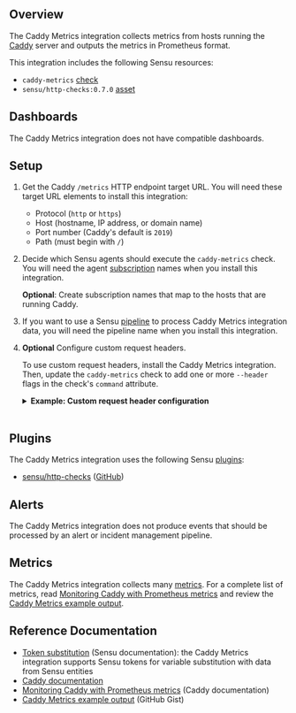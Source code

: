 ## Overview

<!-- Sensu Integration description; supports markdown -->

The Caddy Metrics integration collects metrics from hosts running the [Caddy] server and outputs the metrics in Prometheus format.

<!-- Provide a high level overview of the integration contents (e.g. checks, filters, mutators, handlers, assets, etc) -->

This integration includes the following Sensu resources:

* `caddy-metrics` [check]
* `sensu/http-checks:0.7.0` [asset]

## Dashboards

<!-- List of compatible dashboards w/ screenshots (supports png, jpeg, and gif images; relative paths only; e.g. `![](img/dashboard-1.png)` )-->

<!-- This integration is compatible with the [{{dashboard_name}}][{{dashboard_link}}] (included w/ [Sensu Plus][sensu-plus]). -->

<!-- ![](img/dashboard.png) -->

The Caddy Metrics integration does not have compatible dashboards.

## Setup

<!-- Sensu Integration setup instructions, including Sensu agent configuration and external component configuration -->
<!-- EXAMPLE: what configuration (if any) is required in a third-party service to enable monitoring? -->

1. Get the Caddy `/metrics` HTTP endpoint target URL. You will need these target URL elements to install this integration:

   - Protocol (`http` or `https`)
   - Host (hostname, IP address, or domain name)
   - Port number (Caddy's default is `2019`)
   - Path (must begin with `/`)

1. Decide which Sensu agents should execute the `caddy-metrics` check. You will need the agent [subscription] names when you install this integration.

   **Optional**: Create subscription names that map to the hosts that are running Caddy.

1. If you want to use a Sensu [pipeline] to process Caddy Metrics integration data, you will need the pipeline name when you install this integration.

1. **Optional** Configure custom request headers.

   To use custom request headers, install the Caddy Metrics integration. Then, update the `caddy-metrics` check to add one or more `--header` flags in the check's `command` attribute.

   <details><summary><strong>Example: Custom request header configuration</strong></summary>

   ```yaml
   spec:
     command: >-
       http-get
       --timeout 10
       --url "http://127.0.0.1:2019/metrics"
       --header "Content-Type: [[text/plain]]"
       --header "X-Example-Header: helloworld"
   ```

   </details>
   <br>

## Plugins

<!-- Links to any Sensu Integration dependencies (i.e. Sensu Plugins) -->

The Caddy Metrics integration uses the following Sensu [plugins]:

- [sensu/http-checks][http-checks-bonsai] ([GitHub][http-checks-github])

## Alerts

<!-- List of all alerts generated by this integration. -->

The Caddy Metrics integration does not produce events that should be processed by an alert or incident management pipeline.

## Metrics

<!-- List of all metrics or events collected by this integration. -->

The Caddy Metrics integration collects many [metrics]. For a complete list of metrics, read [Monitoring Caddy with Prometheus metrics] and review the [Caddy Metrics example output].

## Reference Documentation

<!-- Please provide links to any relevant reference documentation to help users learn more and/or troubleshoot this integration; specifically including any third-party software documentation. -->

* [Token substitution] (Sensu documentation): the Caddy Metrics integration supports Sensu tokens for variable substitution with data from Sensu entities
* [Caddy documentation]
* [Monitoring Caddy with Prometheus metrics] (Caddy documentation)
* [Caddy Metrics example output] (GitHub Gist)


<!-- Links -->
[entity]: https://docs.sensu.io/sensu-go/latest/observability-pipeline/observe-entities/entities/
[check]: https://docs.sensu.io/sensu-go/latest/observability-pipeline/observe-schedule/checks/
[asset]: https://docs.sensu.io/sensu-go/latest/plugins/assets/
[subscription]: https://docs.sensu.io/sensu-go/latest/observability-pipeline/observe-schedule/subscriptions/
[subscriptions]: https://docs.sensu.io/sensu-go/latest/observability-pipeline/observe-schedule/subscriptions/
[agents]: https://docs.sensu.io/sensu-go/latest/observability-pipeline/observe-schedule/agent/
[annotation]: https://docs.sensu.io/sensu-go/latest/observability-pipeline/observe-schedule/agent/#general-configuration-flags
[plugins]: https://docs.sensu.io/sensu-go/latest/plugins/
[metrics]: https://docs.sensu.io/sensu-go/latest/observability-pipeline/observe-schedule/metrics/
[handler]: https://docs.sensu.io/sensu-go/latest/observability-pipeline/observe-process/handlers/
[pipeline]: https://docs.sensu.io/sensu-go/latest/observability-pipeline/observe-process/pipelines/
[secret]: https://docs.sensu.io/sensu-go/latest/operations/manage-secrets/secrets/
[secrets]: https://docs.sensu.io/sensu-go/latest/operations/manage-secrets/secrets/
[Token substitution]: https://docs.sensu.io/sensu-go/latest/observability-pipeline/observe-schedule/tokens/
[sensu-plus]: https://sensu.io/features/analytics
[http-checks-bonsai]: https://bonsai.sensu.io/assets/sensu/http-checks
[http-checks-github]: https://github.com/sensu/http-checks
[Caddy]: https://caddyserver.com/
[Caddy documentation]: https://caddyserver.com/docs/
[Monitoring Caddy with Prometheus metrics]: https://caddyserver.com/docs/metrics
[Caddy metrics example output]: https://gist.github.com/thoward/f98631cccdff7ab3fd623aa290db010c
